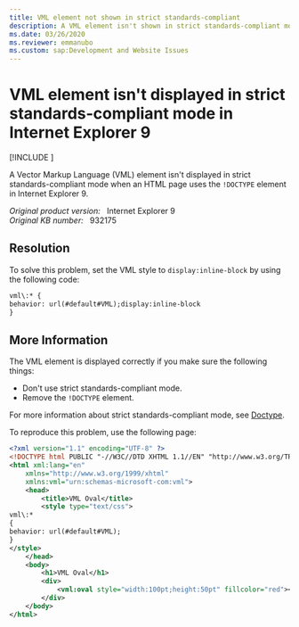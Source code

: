 ```yaml
---
title: VML element not shown in strict standards-compliant
description: A VML element isn't shown in strict standards-compliant mode when the HTML page uses !DOCTYPE element in Internet Explorer 9.
ms.date: 03/26/2020
ms.reviewer: emmanubo
ms.custom: sap:Development and Website Issues
---
```

# VML element isn't displayed in strict standards-compliant mode in Internet Explorer 9

[!INCLUDE [](../../../includes/browsers-important.md)]

A Vector Markup Language (VML) element isn't displayed in strict standards-compliant mode when an HTML page uses the `!DOCTYPE` element in Internet Explorer 9.

_Original product version:_ &nbsp; Internet Explorer 9  
_Original KB number:_ &nbsp; 932175

## Resolution

To solve this problem, set the VML style to `display:inline-block` by using the following code:

```xml
vml\:* {
behavior: url(#default#VML);display:inline-block
}
```

## More Information

The VML element is displayed correctly if you make sure the following things:

- Don't use strict standards-compliant mode.
- Remove the `!DOCTYPE` element.

For more information about strict standards-compliant mode, see [Doctype](https://developer.mozilla.org/docs/Glossary/Doctype).

To reproduce this problem, use the following page:

```xml
<?xml version="1.1" encoding="UTF-8" ?>
<!DOCTYPE html PUBLIC "-//W3C//DTD XHTML 1.1//EN" "http://www.w3.org/TR/xhtml11/DTD/xhtml11.dtd">
<html xml:lang="en"
    xmlns="http://www.w3.org/1999/xhtml"
    xmlns:vml="urn:schemas-microsoft-com:vml">
    <head>
        <title>VML Oval</title>
        <style type="text/css">
vml\:*
{
behavior: url(#default#VML);
}
</style>
    </head>
    <body>
        <h1>VML Oval</h1>
        <div>
            <vml:oval style="width:100pt;height:50pt" fillcolor="red"></vml:oval>
        </div>
    </body>
</html>
```
